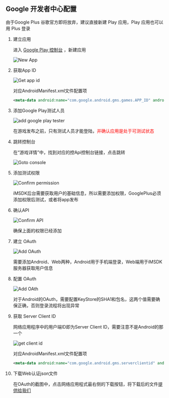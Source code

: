 ## Google 开发者中心配置

由于Google Plus 谷歌官方即将放弃，建议直接新建 Play 应用，Play 应用也可以用 Plus 登录

1. 建立应用

    进入 [Google Play 控制台](https://play.google.com/apps/publish/) ，新建应用

    ![New App](../../assets/Images/Google/google_play_add_new.png)

2. 获取App ID

    ![Get app id](../../assets/Images/Google/google_play_app_detail.png)

    对应AndroidManifest.xml文件配置项

    ```xml
    <meta-data android:name="com.google.android.gms.games.APP_ID" android:value="\ {YOUR_APP_ID}" />
    ```

3. 添加Google Play测试人员

    ![add google play tester](../../assets/Images/Google/google_play_add_tester.jpeg)

    在游戏发布之前，只有测试人员才能登陆，<font color=red>并确认应用是处于可测试状态</font>

4. 跳转控制台

    在“游戏详情”中，找到对应的控Api控制台链接，点击跳转

    ![Goto console](../../assets/Images/Google/google_play_app_goto_console.png)

5. 添加测试权限

    ![Confirm permission](../../assets/Images/Google/google_plus_add_tester.png)

    iMSDK后台需要获取用户的基础信息，所以需要添加权限，GooglePlus必须添加权限后测试，或者将app发布

6. 确认API

    ![Confirm API](../../assets/Images/Google/google_plus_confirm_api.png)

    确保上面的权限已经添加

7. 建立 OAuth

     ![Add OAuth](../../assets/Images/Google/google_plus_add_oauth.png)

     需要添加Android、Web两种，Android用于手机端登录，Web端用于iMSDK服务器获取用户信息

8. 配置 OAuth

     ![Add OAth](../../assets/Images/Google/google_plus_config_oauth.png)

     对于Android的OAuth，需要配置KeyStore的SHA1和包名，这两个值需要确保正确，否则登录流程将出现异常

9. 获取 Server Client ID

     网络应用程序中的用户端ID即为Server Client ID，需要注意不是Android的那一个

     ![get client id](../../assets/Images/Google/google_plus_get_client_id.png)

     对应AndroidManifest.xml文件配置项

     ```xml
     <meta-data android:name="com.google.android.gms.serverclientid" android:value="100xxxxxxx-xxxxxxxxxxx.apps.googleusercontent.com" />
     ```
10. 下载Web认证json文件

     在OAuth的截图中，点击网络应用程式最右侧的下载按钮，将下载后的文件[提供给我们](../../Pre/contact.md)




